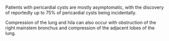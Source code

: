 Patients with pericardial cysts are mostly asymptomatic, with the discovery of reportedly up to 75% of pericardial cysts being incidentally.

Compression of the lung and hila can also occur with obstruction of the right mainstem bronchus and compression of the adjacent lobes of the lung.